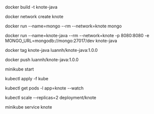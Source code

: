 docker build -t knote-java 

docker network create knote

docker run --name=mongo --rm --network=knote mongo

docker run --name=knote-java --rm --network=knote -p 8080:8080 -e MONGO_URL=mongodb://mongo:27017/dev knote-java

docker tag knote-java luannh/knote-java:1.0.0

docker push luannh/knote-java:1.0.0

minikube start

kubectl apply -f kube

kubectl get pods -l app=knote --watch

kubectl scale --replicas=2 deployment/knote

minikube service knote